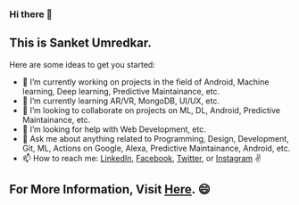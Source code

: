 ### Hi there 👋

## This is Sanket Umredkar.

Here are some ideas to get you started:

- 🔭 I’m currently working on projects in the field of Android, Machine learning, Deep learning, Predictive Maintainance, etc.
- 🌱 I’m currently learning AR/VR, MongoDB, UI/UX, etc.
- 👯 I’m looking to collaborate on projects on ML, DL, Android, Predictive Maintainance, etc.
- 🤔 I’m looking for help with Web Development, etc.
- 💬 Ask me about anything related to Programming, Design, Development, Git, ML, Actions on Google, Alexa, Predictive Maintainance, Android, etc.
- 📫 How to reach me: [LinkedIn](https://www.linkedin.com/in/sanket-umredkar-419443174/), [Facebook](https://www.facebook.com/sanket.umredkar.3/), [Twitter](https://twitter.com/sanket_umredkar), or [Instagram](https://www.instagram.com/the.programmer_boy/) ✌


## For More Information, Visit [Here](https://drive.google.com/file/d/1S4voRYOskQd6d0FbvA5EoKurwgIewgMC/view?usp=sharing). 😄
<!--
**sanky2501/sanky2501** is a ✨ _special_ ✨ repository because its `README.md` (this file) appears on your GitHub profile.
-->
